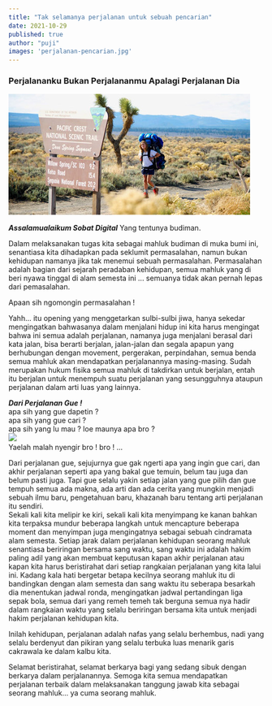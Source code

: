 ```yaml
---
title: "Tak selamanya perjalanan untuk sebuah pencarian"
date: 2021-10-29
published: true
author: "puji"
images: 'perjalanan-pencarian.jpg'
---  
```

### Perjalananku Bukan Perjalananmu Apalagi Perjalanan Dia
![perjalanan](./perjalanan-pencarian.jpg)

***Assalamualaikum Sobat Digital***  Yang tentunya budiman.  

Dalam melaksanakan tugas kita sebagai mahluk budiman di muka bumi ini, senantiasa kita dihadapkan pada seklumit permasalahan, namun bukan kehidupan namanya jika tak menemui sebuah permasalahan. Permasalahan adalah bagian dari sejarah peradaban kehidupan, semua mahluk yang di beri nyawa tinggal di alam semesta ini ... semuanya tidak akan pernah lepas dari pemasalahan.  

Apaan sih ngomongin permasalahan !  

Yahh... itu opening yang menggetarkan sulbi-sulbi jiwa, hanya sekedar mengingatkan bahwasanya dalam menjalani hidup ini kita harus mengingat bahwa ini semua adalah perjalanan, namanya juga menjalani berasal dari kata jalan, bisa berarti berjalan, jalan-jalan dan segala apapun yang berhubungan dengan movement, pergerakan, perpindahan, semua benda semua mahluk akan mendapatkan perjalanannya masing-masing. Sudah merupakan hukum fisika semua mahluk di takdirkan untuk berjalan, entah itu berjalan untuk menempuh suatu perjalanan yang sesungguhnya ataupun perjalanan dalam arti luas yang lainnya.  

***Dari Perjalanan Gue !***  
apa sih yang gue dapetin ?  
apa sih yang gue cari ?  
apa sih yang  lu mau ? loe maunya apa bro ?  
<img src="https://i.pinimg.com/originals/b3/fa/3e/b3fa3e23470374ab460a2efe6e5e9c51.gif">  
Yaelah malah nyengir bro ! bro ! ...  

Dari perjalanan gue, sejujurnya gue gak ngerti apa yang ingin gue cari, dan akhir perjalanan seperti apa yang bakal gue temuin, belum tau juga dan belum pasti juga. Tapi gue selalu yakin setiap jalan yang gue pilih dan gue tempuh semua ada makna, ada arti dan ada cerita yang mungkin menjadi sebuah ilmu baru, pengetahuan baru, khazanah baru tentang arti perjalanan itu sendiri.  
Sekali kali kita melipir ke kiri, sekali kali kita menyimpang ke kanan bahkan kita terpaksa mundur beberapa langkah untuk mencapture beberapa moment dan menyimpan juga mengingatnya sebagai sebuah cindramata alam semesta. Setiap jarak dalam perjalanan kehidupan seorang mahluk senantiasa beriringan bersama sang waktu, sang waktu ini adalah hakim paling adil yang akan membuat keputusan kapan akhir perjalanan atau kapan kita harus beristirahat dari setiap rangkaian perjalanan yang kita lalui ini. Kadang kala hati bergetar betapa kecilnya seorang mahluk itu di bandingkan dengan alam semesta dan sang waktu itu seberapa besarkah dia menentukan jadwal ronda, mengingatkan jadwal pertandingan liga sepak bola, semua dari yang remeh temeh tak berguna semua nya hadir dalam rangkaian waktu yang selalu beriringan bersama kita untuk menjadi hakim perjalanan kehidupan kita.  

Inilah kehidupan, perjalanan adalah nafas yang selalu berhembus, nadi yang selalu berdenyut dan pikiran yang selalu terbuka luas menarik garis cakrawala ke dalam kalbu kita.  

Selamat beristirahat, selamat berkarya bagi yang sedang sibuk dengan berkarya dalam perjalanannya. Semoga kita semua mendapatkan perjalanan terbaik dalam melaksanakan tanggung jawab kita sebagai seorang mahluk... ya cuma seorang mahluk.